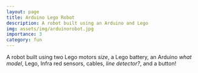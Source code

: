```yaml
---
layout: page
title: Arduino Lego Robot
description: A robot built using an Arduino and Lego
img: assets/img/arduinorobot.jpg
importance: 3
category: fun
---
```


A robot built using two Lego motors *size*, a Lego battery, an Arduino *what model*, Lego, Infra red sensors, cables, *line detector?*, and a button!
